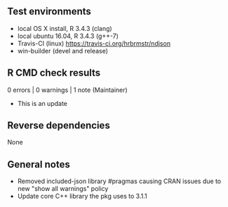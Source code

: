 ## Test environments
* local OS X install, R 3.4.3 (clang)
* local ubuntu 16.04, R 3.4.3 (g++-7)
* Travis-CI (linux) https://travis-ci.org/hrbrmstr/ndjson
* win-builder (devel and release)

## R CMD check results

0 errors | 0 warnings | 1 note (Maintainer)

* This is an update

## Reverse dependencies

None

## General notes

- Removed included-json library #pragmas causing CRAN issues due to new 
  "show all warnings" policy
- Update core C++ library the pkg uses to 3.1.1
